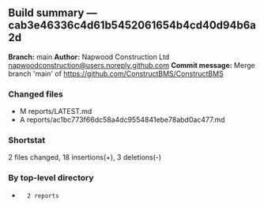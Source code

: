 ## Build summary — cab3e46336c4d61b5452061654b4cd40d94b6a2d

**Branch:** main **Author:** Napwood Construction Ltd <napwoodconstruction@users.noreply.github.com>
**Commit message:** Merge branch 'main' of https://github.com/ConstructBMS/ConstructBMS

### Changed files

- M reports/LATEST.md
- A reports/ac1bc773f66dc58a4dc9554841ebe78abd0ac477.md

### Shortstat

2 files changed, 18 insertions(+), 3 deletions(-)

### By top-level directory

-       2 reports
